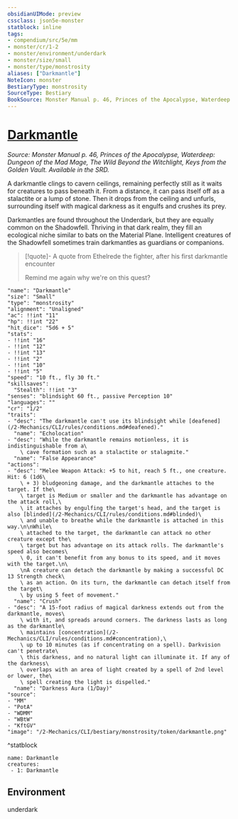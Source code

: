 ```yaml
---
obsidianUIMode: preview
cssclass: json5e-monster
statblock: inline
tags:
- compendium/src/5e/mm
- monster/cr/1-2
- monster/environment/underdark
- monster/size/small
- monster/type/monstrosity
aliases: ["Darkmantle"]
NoteIcon: monster
BestiaryType: monstrosity
SourceType: Bestiary
BookSource: Monster Manual p. 46, Princes of the Apocalypse, Waterdeep: Dungeon of the Mad Mage, The Wild Beyond the Witchlight, Keys from the Golden Vault. Available in the SRD.
---
```

# [Darkmantle](2-Mechanics/CLI/bestiary/monstrosity/darkmantle.md)
*Source: Monster Manual p. 46, Princes of the Apocalypse, Waterdeep: Dungeon of the Mad Mage, The Wild Beyond the Witchlight, Keys from the Golden Vault. Available in the SRD.*  

A darkmantle clings to cavern ceilings, remaining perfectly still as it waits for creatures to pass beneath it. From a distance, it can pass itself off as a stalactite or a lump of stone. Then it drops from the ceiling and unfurls, surrounding itself with magical darkness as it engulfs and crushes its prey.

Darkmantles are found throughout the Underdark, but they are equally common on the Shadowfell. Thriving in that dark realm, they fill an ecological niche similar to bats on the Material Plane. Intelligent creatures of the Shadowfell sometimes train darkmantles as guardians or companions.

> [!quote]- A quote from Ethelrede the fighter, after his first darkmantle encounter  
> 
> Remind me again why we're on this quest?


```statblock
"name": "Darkmantle"
"size": "Small"
"type": "monstrosity"
"alignment": "Unaligned"
"ac": !!int "11"
"hp": !!int "22"
"hit_dice": "5d6 + 5"
"stats":
- !!int "16"
- !!int "12"
- !!int "13"
- !!int "2"
- !!int "10"
- !!int "5"
"speed": "10 ft., fly 30 ft."
"skillsaves":
  "Stealth": !!int "3"
"senses": "blindsight 60 ft., passive Perception 10"
"languages": ""
"cr": "1/2"
"traits":
- "desc": "The darkmantle can't use its blindsight while [deafened](/2-Mechanics/CLI/rules/conditions.md#deafened)."
  "name": "Echolocation"
- "desc": "While the darkmantle remains motionless, it is indistinguishable from a\
    \ cave formation such as a stalactite or stalagmite."
  "name": "False Appearance"
"actions":
- "desc": "Melee Weapon Attack: +5 to hit, reach 5 ft., one creature. Hit: 6 (1d6\
    \ + 3) bludgeoning damage, and the darkmantle attaches to the target. If the\
    \ target is Medium or smaller and the darkmantle has advantage on the attack roll,\
    \ it attaches by engulfing the target's head, and the target is also [blinded](/2-Mechanics/CLI/rules/conditions.md#blinded)\
    \ and unable to breathe while the darkmantle is attached in this way.\n\nWhile\
    \ attached to the target, the darkmantle can attack no other creature except the\
    \ target but has advantage on its attack rolls. The darkmantle's speed also becomes\
    \ 0, it can't benefit from any bonus to its speed, and it moves with the target.\n\
    \nA creature can detach the darkmantle by making a successful DC 13 Strength check\
    \ as an action. On its turn, the darkmantle can detach itself from the target\
    \ by using 5 feet of movement."
  "name": "Crush"
- "desc": "A 15-foot radius of magical darkness extends out from the darkmantle, moves\
    \ with it, and spreads around corners. The darkness lasts as long as the darkmantle\
    \ maintains [concentration](/2-Mechanics/CLI/rules/conditions.md#concentration),\
    \ up to 10 minutes (as if concentrating on a spell). Darkvision can't penetrate\
    \ this darkness, and no natural light can illuminate it. If any of the darkness\
    \ overlaps with an area of light created by a spell of 2nd level or lower, the\
    \ spell creating the light is dispelled."
  "name": "Darkness Aura (1/Day)"
"source":
- "MM"
- "PotA"
- "WDMM"
- "WBtW"
- "KftGV"
"image": "/2-Mechanics/CLI/bestiary/monstrosity/token/darkmantle.png"
```
^statblock

```encounter-table
name: Darkmantle
creatures:
 - 1: Darkmantle
```

## Environment

underdark